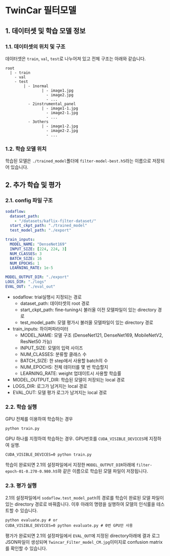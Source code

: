 # TwinCar 필터모델

## 1. 데이터셋 및 학습 모델 정보

### 1.1. 데이터셋의 위치 및 구조

데이터셋은 `train`, `val`, `test`로 나누어져 있고 전체 구조는 아래와 같습니다.

```
root
  | - train
    - val
    - test
        | - 1normal
                | - image1.jpg
                  - image2.jpg
                  - ...
          - 2instrumental_panel
                | - image1-1.jpg
                  - image2-1.jpg
                  - ...
          - 3others
                | - image1-2.jpg
                  - image2-2.jpg
                  - ...

```

### 1.2. 학습 모델 위치

학습된 모델은 `./trained_model`폴더에 `filter-model-best.h5`라는 이름으로 저장되어 있습니다.

## 2. 추가 학습 및 평가

### 2.1. config 파일 구조

```yaml
sodaflow:
  dataset_path:
    - "/datasets/kaflix-filter-dataset/"
  start_ckpt_path: "./trained_model"
  test_model_path: "./export"

train_inputs:
  MODEL_NAME: "DenseNet169"
  INPUT_SIZE: [224, 224, 3]
  NUM_CLASSES: 3
  BATCH_SIZE: 16
  NUM_EPOCHS: 1
  LEARNING_RATE: 1e-5

MODEL_OUTPUT_DIR: "./export"
LOGS_DIR: "./logs"
EVAL_OUT: "./eval_out"
```

* sodaflow: trial실행시 지정되는 경로
  * dataset_path: 데이터셋의 root 경로
  * start_ckpt_path: fine-tuning시 불러올 이전 모델파일이 있는 directory 경로
  * test_model_path: 모델 평가시 불러올 모델파일이 있는 directory 경로
* train_inputs: 하이퍼파라미터
  * MODEL_NAME: 모델 구조 (DenseNet121, DenseNet169, MobileNetV2, ResNet50 가능)
  * INPUT_SIZE: 모델의 입력 사이즈
  * NUM_CLASSES: 분류할 클래스 수
  * BATCH_SIZE: 한 step에서 사용할 batch의 수
  * NUM_EPOCHS: 전체 데이터를 몇 번 학습할지
  * LEARNING_RATE: weight 업데이트시 사용할 학습률
* MODEL_OUTPUT_DIR: 학습된 모델이 저장되는 local 경로
* LOGS_DIR: 로그가 남겨지는 local 경로
* EVAL_OUT: 모델 평가 로그가 남겨지는 local 경로

### 2.2. 학습 실행

GPU 전체를 이용하여 학습하는 경우

```
python train.py
```

GPU 하나를 지정하여 학습하는 경우. GPU번호를 `CUDA_VISIBLE_DEVICES`에 지정하여 실행.

```
CUDA_VISIBLE_DEVICES=0 python train.py
```

학습이 완료되면 2.1의 설정파일에서 지정한 `MODEL_OUTPUT_DIR`아래에 `filter-epoch-01-0.270-0.980.h5`와 같은 이름으로 학습된 모델 파일이 저장됩니다.

### 2.3. 평가 실행

2.1의 설정파일에서 `sodaflow.test_model_path`의 경로를 학습이 완료된 모델 파일이 있는 directory 경로로 바꿔줍니다. 이후 아래의 명령을 실행하여 모델의 인식률을 테스트할 수 있습니다.

```
python evaluate.py # or
CUDA_VISIBLE_DEVICES=0 python evaluate.py # 0번 GPU만 사용
```

평가가 완료되면 2.1의 설정파일에서 `EVAL_OUT`에 지정된 directory아래에 결과 로그 JSON파일이 생성되며 `Twincar_Filter_model_CM.jpg`이미지로 confusion matrix를 확인할 수 있습니다.
